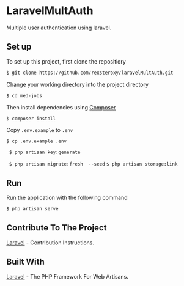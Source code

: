 
# LaravelMultAuth
Multiple user authentication using laravel.

## Set up
To set up this project, first clone the repositiory
```bash
$ git clone https://github.com/rexsteroxy/laravelMultAuth.git
```

Change your working directory into the project directory
```bash
$ cd med-jobs
```

Then install dependencies using [Composer](https://getcomposer.org/doc/00-intro.md)
```bash
$ composer install
```

Copy `.env.example` to `.env`
```bash
$ cp .env.example .env
```

``` $ php artisan key:generate```

``` $ php artisan migrate:fresh  --seed```
``` $ php artisan storage:link ```

## Run
Run the application with the following command
```bash
$ php artisan serve
```

## Contribute To The Project
[Laravel](https:/github.com/rexsteroxy/medconnect/Contribution.md) - Contribution Instructions.




## Built With
[Laravel](https://laravel.com/) - The PHP Framework For Web Artisans.



